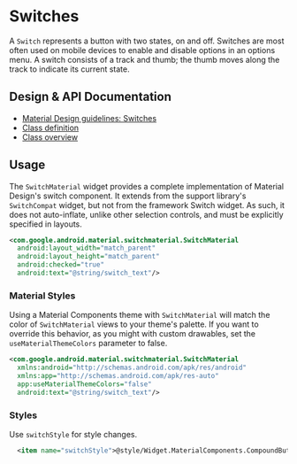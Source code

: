 <!--docs:
title: "Switches"
layout: detail
section: components
excerpt: "Switches are toggleable buttons with two states: on and off (selected and unselected)."
iconId: switch
path: /catalog/switch/
-->

# Switches

A `Switch` represents a button with two states, on and off. Switches are most
often used on mobile devices to enable and disable options in an options menu. A
switch consists of a track and thumb; the thumb moves along the track to
indicate its current state.

## Design & API Documentation

-   [Material Design guidelines: Switches](https://material.io/go/design-switches)
    <!--{: .icon-list-item.icon-list-item--spec }-->
-   [Class definition](https://github.com/material-components/material-components-android/tree/master/lib/java/com/google/android/material/switchmaterial/SwitchMaterial.java)
    <!--{: .icon-list-item.icon-list-item--link }-->
-   [Class overview](https://developer.android.com/reference/android/support/v7/widget/SwitchCompat)
    <!--{: .icon-list-item.icon-list-item--link }--> <!--{: .icon-list }-->

## Usage

The `SwitchMaterial` widget provides a complete implementation of Material
Design's switch component. It extends from the support library's `SwitchCompat`
widget, but not from the framework Switch widget. As such, it does not
auto-inflate, unlike other selection controls, and must be explicitly specified
in layouts.

```xml
<com.google.android.material.switchmaterial.SwitchMaterial
  android:layout_width="match_parent"
  android:layout_height="match_parent"
  android:checked="true"
  android:text="@string/switch_text"/>
```

### Material Styles

Using a Material Components theme with `SwitchMaterial` will match the color of
`SwitchMaterial` views to your theme's palette. If you want to override this
behavior, as you might with custom drawables, set the `useMaterialThemeColors`
parameter to false.

```xml
<com.google.android.material.switchmaterial.SwitchMaterial
  xmlns:android="http://schemas.android.com/apk/res/android"
  xmlns:app="http://schemas.android.com/apk/res-auto"
  app:useMaterialThemeColors="false"
  android:text="@string/switch_text"/>
```

### Styles

Use `switchStyle` for style changes.

```xml
  <item name="switchStyle">@style/Widget.MaterialComponents.CompoundButton.Switch</item>
```
